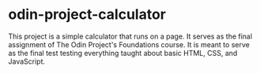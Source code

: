 # odin-project-calculator

This project is a simple calculator that runs on a page. It serves as the final
assignment of The Odin Project's Foundations course. It is meant to serve as the
final test testing everything taught about basic HTML, CSS, and JavaScript.